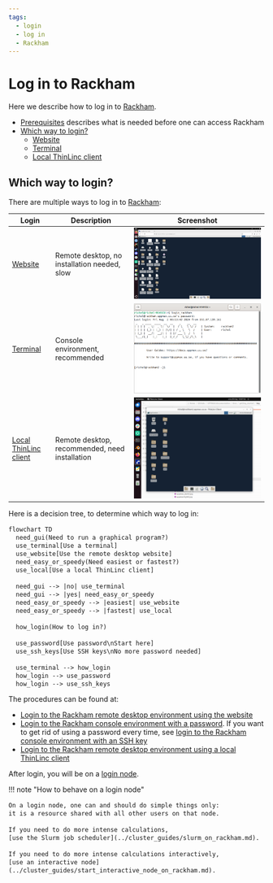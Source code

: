 ```yaml
---
tags:
  - login
  - log in
  - Rackham
---
```


# Log in to Rackham

Here we describe how to log in to [Rackham](../cluster_guides/rackham.md).

- [Prerequisites](rackham_usage_prerequisites.md) describes what is needed before one can access Rackham
- [Which way to login?](#which-way-to-login)
    - [Website](login_rackham_remote_desktop_website.md)
    - [Terminal](login_rackham_console_password.md)
    - [Local ThinLinc client](login_rackham_remote_desktop_local_thinlinc_client.md)

## Which way to login?

There are multiple ways to log in to [Rackham](../cluster_guides/rackham.md):

Login                |Description                                   |Screenshot
---------------------|----------------------------------------------|---------------------------------
[Website](login_rackham_remote_desktop_website.md)              |Remote desktop, no installation needed, slow  |![The Rackham remote desktop via the website](./img/rackham_remote_desktop_via_website_480_x_270.png)
[Terminal](login_rackham_console_password.md)             |Console environment, recommended              |![The Rackham console environment](./img/login_rackham_via_terminal_terminal_409_x_290.png)
[Local ThinLinc client](login_rackham_remote_desktop_local_thinlinc_client.md)|Remote desktop, recommended, need installation|![The Rackham remote desktop via the a local ThinLinc client](../software/img/thinlinc_local_rackham_zoom.png)

Here is a decision tree, to determine which way to log in:

```mermaid
flowchart TD
  need_gui(Need to run a graphical program?)
  use_terminal[Use a terminal]
  use_website[Use the remote desktop website]
  need_easy_or_speedy(Need easiest or fastest?)
  use_local[Use a local ThinLinc client]

  need_gui --> |no| use_terminal
  need_gui --> |yes| need_easy_or_speedy
  need_easy_or_speedy --> |easiest| use_website
  need_easy_or_speedy --> |fastest| use_local

  how_login(How to log in?)

  use_password[Use password\nStart here]
  use_ssh_keys[Use SSH keys\nNo more password needed]

  use_terminal --> how_login
  how_login --> use_password
  how_login --> use_ssh_keys
```

The procedures can be found at:

- [Login to the Rackham remote desktop environment using the website](login_rackham_remote_desktop_website.md)
- [Login to the Rackham console environment with a password](login_rackham_console_password.md).
  If you want to get rid of using a password every time, see [login to the Rackham console environment with an SSH key](login_rackham_console_ssh_key.md)
- [Login to the Rackham remote desktop environment using a local ThinLinc client](login_rackham_remote_desktop_local_thinlinc_client.md)

After login, you will be on a [login node](../cluster_guides/login_node.md).

!!! note "How to behave on a login node"

    On a login node, one can and should do simple things only:
    it is a resource shared with all other users on that node.

    If you need to do more intense calculations,
    [use the Slurm job scheduler](../cluster_guides/slurm_on_rackham.md).

    If you need to do more intense calculations interactively,
    [use an interactive node](../cluster_guides/start_interactive_node_on_rackham.md).

